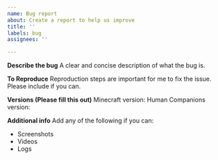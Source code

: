 ```yaml
---
name: Bug report
about: Create a report to help us improve
title: ''
labels: bug
assignees: ''

---
```


**Describe the bug**
A clear and concise description of what the bug is.

**To Reproduce**
Reproduction steps are important for me to fix the issue. Please include if you can.

**Versions (Please fill this out)**
Minecraft version:
Human Companions version:

**Additional info**
Add any of the following if you can:
- Screenshots
- Videos
- Logs
